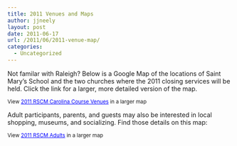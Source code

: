 ```yaml
---
title: 2011 Venues and Maps
author: jjneely
layout: post
date: 2011-06-17
url: /2011/06/2011-venue-map/
categories:
  - Uncategorized
---
```

Not familar with Raleigh? Below is a Google Map of the locations of Saint Mary&#8217;s School and the two churches where the 2011 closing services will be held. Click the link for a larger, more detailed version of the map.

  
<small>View <a href="http://maps.google.com/maps/ms?msa=0&ie=UTF8&msid=214175073276917804708.0004a5de7bc7704ed140b&ll=35.793945,-78.64544&spn=0.02574,0.014993&source=embed" style="color:#0000FF;text-align:left">2011 RSCM Carolina Course Venues</a> in a larger map</small>

Adult participants, parents, and guests may also be interested in local shopping, museums, and socializing. Find those details on this map:

  
<small>View <a href="http://maps.google.com/maps/ms?msa=0&msid=214175073276917804708.0004a5debe7316677aea8&hl=en&ie=UTF8&ll=35.807347,-78.641628&spn=0.057676,0.040921&source=embed" style="color:#0000FF;text-align:left">2011 RSCM Adults</a> in a larger map</small>